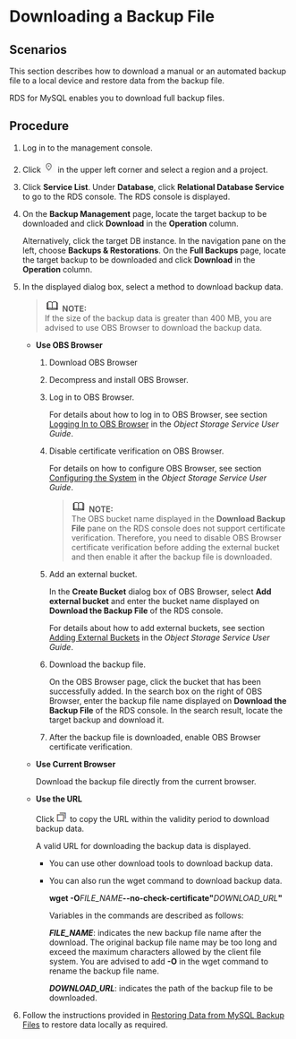 # Downloading a Backup File<a name="en-us_topic_0044703401"></a>

## **Scenarios**<a name="sb7b1b629a51e4229a30150ae0d342811"></a>

This section describes how to  download a manual or an automated backup file  to a local device and restore data from the backup file.

RDS for MySQL enables you to download  full backup files.

## Procedure<a name="section134981429162111"></a>

1.  Log in to the management console.
2.  Click  ![](figures/region.png)  in the upper left corner and select a region and a project.
3.  Click  **Service List**. Under  **Database**, click  **Relational Database Service**  to go to the RDS console. The RDS console is displayed.
4.  On the  **Backup Management**  page, locate the target backup to be downloaded and click  **Download**  in the  **Operation**  column.

    Alternatively, click the target DB instance. In the navigation pane on the left, choose  **Backups & Restorations**. On the  **Full Backups**  page, locate the target backup to be downloaded and click  **Download**  in the  **Operation**  column.

5.  In the displayed dialog box, select a method to download backup data.

    >![](public_sys-resources/icon-note.gif) **NOTE:**   
    >If the size of the backup data is greater than 400 MB, you are advised to use OBS Browser to download the backup data.  

    -   **Use OBS Browser**
        1.  Download OBS Browser
        2.  Decompress and install OBS Browser.
        3.  Log in to OBS Browser.

            For details about how to log in to OBS Browser, see section  [Logging In to OBS Browser](https://docs.otc.t-systems.com/en-us/usermanual/obs/en-us_topic_0045853477.html)  in the  _Object Storage Service User Guide_.

        4.  Disable certificate verification on OBS Browser.

            For details on how to configure OBS Browser, see section  [Configuring the System](https://docs.otc.t-systems.com/en-us/usermanual/obs/en-us_topic_0045853630.html)  in the  _Object Storage Service User Guide_.

            >![](public_sys-resources/icon-note.gif) **NOTE:**   
            >The OBS bucket name displayed in the  **Download Backup File**  pane on the RDS console does not support certificate verification. Therefore, you need to disable OBS Browser certificate verification before adding the external bucket and then enable it after the backup file is downloaded.  

        5.  Add an external bucket.

            In the  **Create Bucket**  dialog box of OBS Browser, select  **Add external bucket**  and enter the bucket name displayed on  **Download the Backup File**  of the RDS console.

            For details about how to add external buckets, see section  [Adding External Buckets](https://docs.otc.t-systems.com/en-us/usermanual/obs/en-us_topic_0045853737.html)  in the  _Object Storage Service User Guide_.

        6.  Download the backup file.

            On the OBS Browser page, click the bucket that has been successfully added. In the search box on the right of OBS Browser, enter the backup file name displayed on  **Download the Backup File**  of the RDS console. In the search result, locate the target backup and download it.

        7.  After the backup file is downloaded, enable OBS Browser certificate verification.

    -   **Use Current Browser**

        Download the backup file directly from the current browser.

    -   **Use the URL**

        Click  ![](figures/copy_btn.png)  to copy the URL within the validity period to download backup data.

        A valid URL for downloading the backup data is displayed.

        -   You can use other download tools to download backup data.
        -   You can also run the wget command to download backup data.

            **wget -O**_FILE\_NAME_**--no-check-certificate"**_DOWNLOAD\_URL_**"**

            Variables in the commands are described as follows:

            **_FILE\_NAME_**: indicates the new backup file name after the download. The original backup file name may be too long and exceed the maximum characters allowed by the client file system. You are advised to add  **-O**  in the wget command to rename the backup file name.

            **_DOWNLOAD\_URL_**: indicates the path of the backup file to be downloaded.


6.  Follow the instructions provided in  [Restoring Data from MySQL Backup Files](restoring-data-from-mysql-backup-files.md)  to restore data locally as required.

